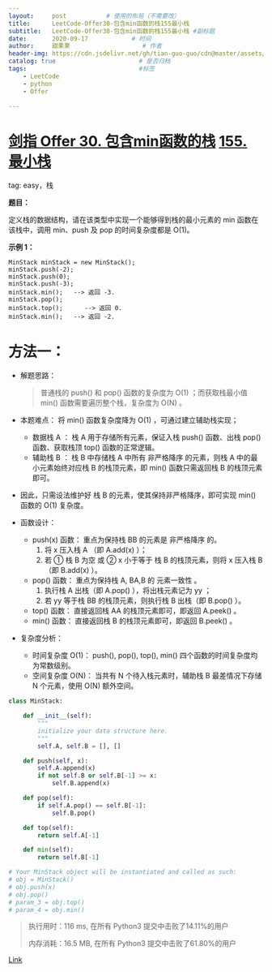 ```yaml
---
layout:     post           # 使用的布局（不需要改）
title:      LeetCode-Offer30-包含min函数的栈155最小栈
subtitle:   LeetCode-Offer30-包含min函数的栈155最小栈 #副标题
date:       2020-09-17            # 时间
author:     甜果果                    # 作者
header-img: https://cdn.jsdelivr.net/gh/tian-guo-guo/cdn@master/assets/picgoimg/20200701171155.png  #背景图片
catalog: true                       # 是否归档
tags:                               #标签
    - LeetCode
    - python
    - Offer

---
```


# [剑指 Offer 30. 包含min函数的栈](https://leetcode-cn.com/problems/bao-han-minhan-shu-de-zhan-lcof/) [155. 最小栈](https://leetcode-cn.com/problems/min-stack/)

tag: easy，栈

**题目：**

定义栈的数据结构，请在该类型中实现一个能够得到栈的最小元素的 min 函数在该栈中，调用 min、push 及 pop 的时间复杂度都是 O(1)。

**示例 1：**

```
MinStack minStack = new MinStack();
minStack.push(-2);
minStack.push(0);
minStack.push(-3);
minStack.min();   --> 返回 -3.
minStack.pop();
minStack.top();      --> 返回 0.
minStack.min();   --> 返回 -2.
```

# 方法一：

-   解题思路：

    >   普通栈的 push() 和 pop() 函数的复杂度为 O(1) ；而获取栈最小值 min() 函数需要遍历整个栈，复杂度为 O(N) 。

-   本题难点： 将 min() 函数复杂度降为 O(1) ，可通过建立辅助栈实现；
    -   数据栈 A ： 栈 A 用于存储所有元素，保证入栈 push() 函数、出栈 pop() 函数、获取栈顶 top() 函数的正常逻辑。
    -   辅助栈 B ： 栈 B 中存储栈 A 中所有 非严格降序 的元素，则栈 A 中的最小元素始终对应栈 B 的栈顶元素，即 min() 函数只需返回栈 B 的栈顶元素即可。
-   因此，只需设法维护好 栈 B 的元素，使其保持非严格降序，即可实现 min() 函数的 O(1) 复杂度。

-   函数设计：
    -   push(x) 函数： 重点为保持栈 BB 的元素是 非严格降序 的。
        1.  将 x 压入栈 A （即 A.add(x) ）；
        2.  若 ① 栈 B 为空 或 ② x 小于等于 栈 B 的栈顶元素，则将 x 压入栈 B （即 B.add(x) ）。
    -   pop() 函数： 重点为保持栈 A, BA,B 的 元素一致性 。
        1. 执行栈 A 出栈（即 A.pop() ），将出栈元素记为 yy ；
        2. 若 yy 等于栈 BB 的栈顶元素，则执行栈 B 出栈（即 B.pop() ）。
    -   top() 函数： 直接返回栈 AA 的栈顶元素即可，即返回 A.peek() 。
    -   min() 函数： 直接返回栈 B 的栈顶元素即可，即返回 B.peek() 。

-   复杂度分析：
    -   时间复杂度 O(1)： push(), pop(), top(), min() 四个函数的时间复杂度均为常数级别。
    -   空间复杂度 O(N)： 当共有 N 个待入栈元素时，辅助栈 B 最差情况下存储 N 个元素，使用 O(N) 额外空间。

```python
class MinStack:

    def __init__(self):
        """
        initialize your data structure here.
        """
        self.A, self.B = [], []

    def push(self, x):
        self.A.append(x)
        if not self.B or self.B[-1] >= x:
            self.B.append(x)

    def pop(self):
        if self.A.pop() == self.B[-1]:
            self.B.pop()

    def top(self):
        return self.A[-1]

    def min(self):
        return self.B[-1]

# Your MinStack object will be instantiated and called as such:
# obj = MinStack()
# obj.push(x)
# obj.pop()
# param_3 = obj.top()
# param_4 = obj.min()
```

>执行用时：116 ms, 在所有 Python3 提交中击败了14.11%的用户
>
>内存消耗：16.5 MB, 在所有 Python3 提交中击败了61.80%的用户

[Link](https://leetcode-cn.com/problems/bao-han-minhan-shu-de-zhan-lcof/solution/mian-shi-ti-30-bao-han-minhan-shu-de-zhan-fu-zhu-z/)

